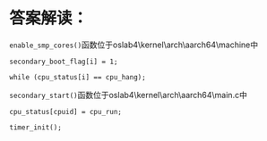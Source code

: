 # 答案解读：
`enable_smp_cores()`函数位于oslab4\kernel\arch\aarch64\machine中

```
secondary_boot_flag[i] = 1;
```
```
while (cpu_status[i] == cpu_hang);
```

`secondary_start()`函数位于oslab4\kernel\arch\aarch64\main.c中

```
cpu_status[cpuid] = cpu_run;
```
```
timer_init();
```

